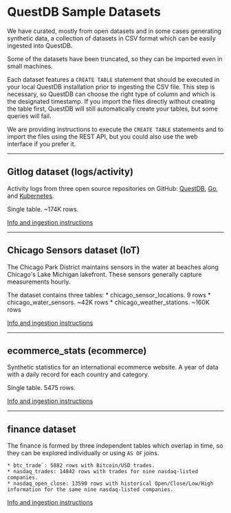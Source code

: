 # QuestDB Sample Datasets

We have curated, mostly from open datasets and in some cases generating synthetic data, a collection of datasets in CSV format which can be easily ingested into QuestDB.

Some of the datasets have been truncated, so they can be imported even in small machines.

Each dataset features a `CREATE TABLE` statement that should be executed in your local QuestDB installation prior to ingesting the CSV file. This step is necessary, so QuestDB can choose the right type of column and which is the designated timestamp. If you import the files directly without creating the table first, QuestDB will still automatically create your tables, but some queries will fail.

We are providing instructions to execute the `CREATE TABLE` statements and to import the files using the REST API, but you could also use the web interface if you prefer it.

---

## Gitlog dataset (logs/activity)

Activity logs from three open source repositories on GitHub: [QuestDB](https://github.com/questdb/questdb), [Go](https://github.com/golang/go), and [Kubernetes](https://github.com/kubernetes/kubernetes).

Single table. ~174K rows.

[Info and ingestion instructions](./gitlog/README.md)

---

## Chicago Sensors dataset (IoT)

The Chicago Park District maintains sensors in the water at beaches along Chicago's Lake Michigan lakefront. These
sensors generally capture measurements hourly.

The dataset contains three tables:
    * chicago_sensor_locations. 9 rows
    * chicago_water_sensors. ~42K rows
    * chicago_weather_stations. ~160K rows

[Info and ingestion instructions](./chicago_sensors/README.md)

---

## ecommerce_stats (ecommerce)

Synthetic statistics for an international ecommerce website. A year of data with a daily record for each country and
category.

Single table. 5475 rows.

[Info and ingestion instructions](./ecommerce_stats/README.md)

---

## finance dataset

The finance is formed by three independent tables which overlap in time, so they can be explored individually or
using `AS OF` joins.

    * btc_trade`: 5882 rows with Bitcoin/USD trades.
    * nasdaq_trades: 14842 rows with trades for nine nasdaq-listed companies.
    * nasdaq_open_close: 13590 rows with historical Open/Close/Low/High information for the same nine nasdaq-listed companies.

[Info and ingestion instructions](./finance/README.md)
